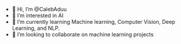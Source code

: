- 👋 Hi, I’m @CalebAduu
- 👀 I’m interested in AI
- 🌱 I’m currently learning Machine learning, Computer Vision, Deep Learning, and NLP.
- 💞️ I’m looking to collaborate on machine learning projects 
<!---
CalebAduu/CalebAduu is a ✨ special ✨ repository because its `README.md` (this file) appears on your GitHub profile.
You can click the Preview link to take a look at your changes.
--->
